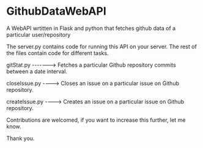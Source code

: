 # GithubDataWebAPI
A WebAPI wrtitten in Flask and python that fetches github data of a particular user/repository

The server.py contains code for running this API on your server. The rest of the files contain code for different tasks. 

gitStat.py -------> Fetches a particular Github repository commits between a date interval.

closeIssue.py ----> Closes an issue on a particular issue on Github repository.

createIssue.py ----> Creates an issue on a particular issue on Github repository.

Contributions are welcomed, if you want to increase this further, let me know. 

Thank you.
